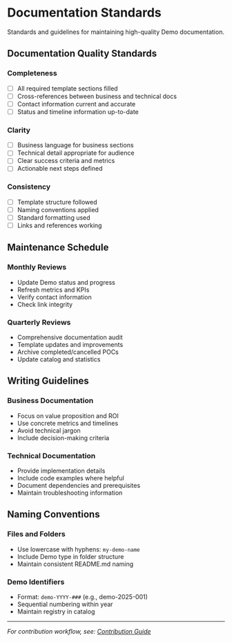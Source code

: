 # Documentation Standards

Standards and guidelines for maintaining high-quality Demo documentation.

## Documentation Quality Standards

### **Completeness**
- [ ] All required template sections filled
- [ ] Cross-references between business and technical docs
- [ ] Contact information current and accurate
- [ ] Status and timeline information up-to-date

### **Clarity**
- [ ] Business language for business sections
- [ ] Technical detail appropriate for audience
- [ ] Clear success criteria and metrics
- [ ] Actionable next steps defined

### **Consistency**
- [ ] Template structure followed
- [ ] Naming conventions applied
- [ ] Standard formatting used
- [ ] Links and references working

## Maintenance Schedule

### **Monthly Reviews**
- Update Demo status and progress
- Refresh metrics and KPIs
- Verify contact information
- Check link integrity

### **Quarterly Reviews**
- Comprehensive documentation audit
- Template updates and improvements
- Archive completed/cancelled POCs
- Update catalog and statistics

## Writing Guidelines

### **Business Documentation**
- Focus on value proposition and ROI
- Use concrete metrics and timelines
- Avoid technical jargon
- Include decision-making criteria

### **Technical Documentation**
- Provide implementation details
- Include code examples where helpful
- Document dependencies and prerequisites
- Maintain troubleshooting information

## Naming Conventions

### **Files and Folders**
- Use lowercase with hyphens: `my-demo-name`
- Include Demo type in folder structure
- Maintain consistent README.md naming

### **Demo Identifiers**
- Format: `demo-YYYY-###` (e.g., demo-2025-001)
- Sequential numbering within year
- Maintain registry in catalog

---
*For contribution workflow, see: [Contribution Guide](contribution-guide.md)*
